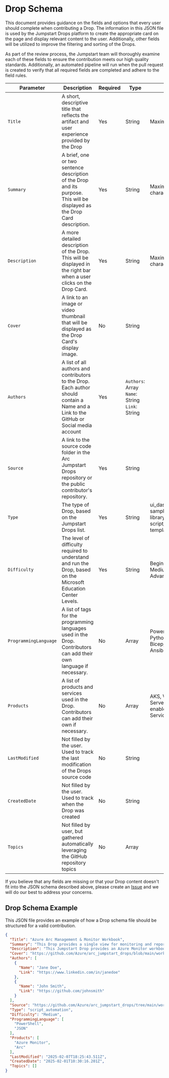 # Drop Schema
This document provides guidance on the fields and options that every user should complete when contributing a Drop. The information in this JSON file is used by the Jumpstart Drops platform to create the appropriate card on the page and display relevant content to the user. Additionally, other fields will be utilized to improve the filtering and sorting of the Drops.

As part of the review process, the Jumpstart team will thoroughly examine each of these fields to ensure the contribution meets our high quality standards. Additionally, an automated pipeline will run when the pull request is created to verify that all required fields are completed and adhere to the field rules.

| Parameter | Description | Required | Type | Options |
|---|---|---|---|---|
| `Title` | A short, descriptive title that reflects the artifact and user experience provided by the Drop | Yes | String | Maximum 55 characters |
| `Summary` | A brief, one or two sentence description of the Drop and its purpose. This will be displayed as the Drop Card description. | Yes | String | Maximum 250 characters |
| `Description` | A more detailed description of the Drop. This will be displayed in the right bar when a user clicks on the Drop Card. | Yes | String | Maximum 1000 characters |
| `Cover` | A link to an image or video thumbnail that will be displayed as the Drop Card's display image. | No | String |  |
| `Authors` | A list of all authors and contributors to the Drop. Each author should contain a Name and a Link to the GitHub or Social media account | Yes | `Authors`: Array<br>`Name`: String<br>`Link`: String |  |
| `Source` | A link to the source code folder in the Arc Jumpstart Drops repository or the public contributor's repository. | Yes | String |  |
| `Type` | The type of Drop, based on the Jumpstart Drops list. | Yes | String | ui_dashboard_workbook, sample_app, library_package, script_automation, template, tutorial_guide |
| `Difficulty` | The level of difficulty required to understand and run the Drop, based on the Microsoft Education Center Levels. | Yes | String | Beginner (L100), Medium (L200), Advanced (L300+) |
| `ProgrammingLanguage` | A list of tags for the programming languages used in the Drop. Contributors can add their own language if necessary. | No | Array | PowerShell, .NET/C#, Python, Go, Node, Bash, Bicep, Terraform, Ansible, Helm, Other |
| `Products` | A list of products and services used in the Drop. Contributors can add their own if necessary. | No | Array | AKS, Windows IoT, SQL Server, Arc, Arc-enabled service, App Services, VMware |
| `LastModified` | Not filled by the user. Used to track the last modification of the Drops source code | No | String |  |
| `CreatedDate` | Not filled by the user. Used to track when the Drop was created | No | String |  |
| `Topics` | Not filled by user, but gathered automatically leveraging the GitHub repository topics | No | Array |  |

If you believe that any fields are missing or that your Drop content doesn't fit into the JSON schema described above, please create an [Issue](./Issues) and we will do our best to address your concerns.

## Drop Schema Example 
This JSON file provides an example of how a Drop schema file should be structured for a valid contribution.

```json
{
  "Title": "Azure Arc Management & Monitor Workbook",
  "Summary": "This Drop provides a single view for monitoring and reporting on Arc resources using an Azure Monitor workbook offering consistency in managing different environments.",
  "Description": "This Jumpstart Drop provides an Azure Monitor workbook that is intended to provide a single pane of glass for monitoring and reporting on Arc resources. Using Azure's management and operations tools in hybrid, multi-cloud and edge deployments provides the consistency needed to manage each environment through a common set of governance and operations management practices. The Azure Monitor workbook acts as a flexible canvas for data analysis and visualization in the Azure portal, gathering information from several data sources and combining them into an integrated interactive experience.",
  "Cover": "https://github.com/Azure/arc_jumpstart_drops/blob/main/workbooks/arc_management_full/images/cover.jpg",
  "Authors": [
    {
      "Name": "Jane Doe",
      "Link": "https://www.linkedin.com/in/janedoe"
    },
    {
      "Name": "John Smith",
      "Link": "https://github.com/johnsmith"
    }
  ],
  "Source": "https://github.com/Azure/arc_jumpstart_drops/tree/main/workbooks/arc_management_full",
  "Type": "script_automation",
  "Difficulty": "Medium",
  "ProgrammingLanguage": [
    "PowerShell",
    "JSON"
  ],
  "Products": [
    "Azure Monitor",
    "Arc"
  ],
  "LastModified": "2025-02-07T18:25:43.511Z",
  "CreatedDate": "2025-02-01T10:30:16.201Z",
  "Topics": []
}
```
